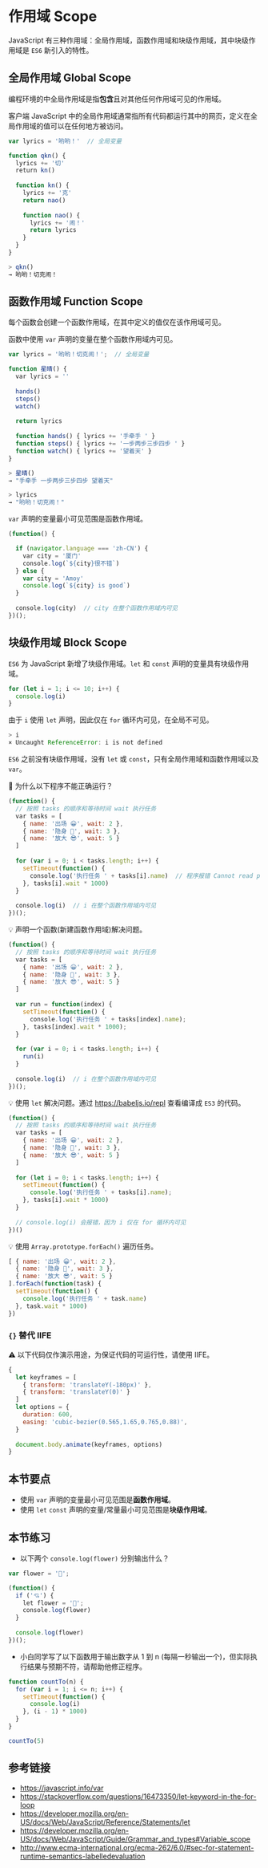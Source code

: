 # 作用域 Scope

JavaScript 有三种作用域：全局作用域，函数作用域和块级作用域，其中块级作用域是 `ES6` 新引入的特性。

## 全局作用域 Global Scope
编程环境的中全局作用域是指**包含**且对其他任何作用域可见的作用域。

客户端 JavaScript 中的全局作用域通常指所有代码都运行其中的网页，定义在全局作用域的值可以在任何地方被访问。

```javascript
var lyrics = '哟哟！'  // 全局变量

function qkn() {
  lyrics += '切'
  return kn()
  
  function kn() {
    lyrics += '克'
    return nao()
    
    function nao() {
      lyrics += '闹！'
      return lyrics
    }
  }
}
```
```javascript
> qkn()
→ 哟哟！切克闹！
```

## 函数作用域 Function Scope
每个函数会创建一个函数作用域，在其中定义的值仅在该作用域可见。

函数中使用 `var` 声明的变量在整个函数作用域内可见。
```javascript
var lyrics = '哟哟！切克闹！';  // 全局变量

function 星晴() {
  var lyrics = ''
  
  hands()
  steps()
  watch()
  
  return lyrics
  
  function hands() { lyrics += '手牵手 ' }
  function steps() { lyrics += '一步两步三步四步 ' }
  function watch() { lyrics += '望着天' }
}
```
```javascript
> 星晴()
→ "手牵手 一步两步三步四步 望着天"

> lyrics
→ "哟哟！切克闹！"
```

`var` 声明的变量最小可见范围是函数作用域。
```javascript
(function() {

  if (navigator.language === 'zh-CN') {
    var city = '厦门'
    console.log(`${city}很不错`)
  } else {
    var city = 'Amoy'
    console.log(`${city} is good`)
  }
  
  console.log(city)  // city 在整个函数作用域内可见
})();
```

## 块级作用域 Block Scope
`ES6` 为 JavaScript 新增了块级作用域。`let` 和 `const` 声明的变量具有块级作用域。
```javascript
for (let i = 1; i <= 10; i++) {
  console.log(i)
}
```
由于 `i` 使用 `let` 声明，因此仅在 `for` 循环内可见，在全局不可见。
```javascript
> i
× Uncaught ReferenceError: i is not defined
``` 

`ES6` 之前没有块级作用域，没有 `let` 或 `const`，只有全局作用域和函数作用域以及 `var`。

🤔 为什么以下程序不能正确运行？
```javascript
(function() {
  // 按照 tasks 的顺序和等待时间 wait 执行任务
  var tasks = [
    { name: '出场 😀', wait: 2 },
    { name: '隐身 🤡', wait: 3 },
    { name: '放大 😎', wait: 5 }
  ]
  
  for (var i = 0; i < tasks.length; i++) {
    setTimeout(function() {
      console.log('执行任务 ' + tasks[i].name)  // 程序报错 Cannot read property 'name' of undefined
    }, tasks[i].wait * 1000)
  }
  
  console.log(i)  // i 在整个函数作用域内可见
})();
```
💡 声明一个函数(新建函数作用域)解决问题。
```javascript
(function() {
  // 按照 tasks 的顺序和等待时间 wait 执行任务
  var tasks = [
    { name: '出场 😀', wait: 2 },
    { name: '隐身 🤡', wait: 3 },
    { name: '放大 😎', wait: 5 }
  ]
  
  var run = function(index) {
    setTimeout(function() {
      console.log('执行任务 ' + tasks[index].name);
    }, tasks[index].wait * 1000);
  }
  
  for (var i = 0; i < tasks.length; i++) {
    run(i)
  }
    
  console.log(i)  // i 在整个函数作用域内可见
})();
```
💡 使用 `let` 解决问题。通过 https://babeljs.io/repl 查看编译成 `ES3` 的代码。
```javascript
(function() {
  // 按照 tasks 的顺序和等待时间 wait 执行任务
  var tasks = [
    { name: '出场 😀', wait: 2 },
    { name: '隐身 🤡', wait: 3 },
    { name: '放大 😎', wait: 5 }
  ]
  
  for (let i = 0; i < tasks.length; i++) {
    setTimeout(function() {
      console.log('执行任务 ' + tasks[i].name);
    }, tasks[i].wait * 1000)
  }
  
  // console.log(i) 会报错，因为 i 仅在 for 循环内可见
})()
```
💡 使用 `Array.prototype.forEach()` 遍历任务。
```javascript
[ { name: '出场 😀', wait: 2 },
  { name: '隐身 🤡', wait: 3 },
  { name: '放大 😎', wait: 5 }
].forEach(function(task) {
  setTimeout(function() {
    console.log('执行任务 ' + task.name)
  }, task.wait * 1000)
})
```

### `{}` 替代 IIFE
⚠️ 以下代码仅作演示用途，为保证代码的可运行性，请使用 IIFE。
```javascript
{
  let keyframes = [
    { transform: 'translateY(-180px)' }, 
    { transform: 'translateY(0)' }
  ]
  let options = {
    duration: 600,
    easing: 'cubic-bezier(0.565,1.65,0.765,0.88)',
  }
  
  document.body.animate(keyframes, options)
}
```

## 本节要点
* 使用 `var` 声明的变量最小可见范围是**函数作用域**。
* 使用 `let` `const` 声明的变量/常量最小可见范围是**块级作用域**。

## 本节练习
* 以下两个 `console.log(flower)` 分别输出什么？
```javascript
var flower = '🌸';

(function() {
  if ('💘') {
    let flower = '🌹';
    console.log(flower)
  }
  
  console.log(flower)
})();
```

* 小白同学写了以下函数用于输出数字从 1 到 n (每隔一秒输出一个)，但实际执行结果与预期不符，请帮助他修正程序。
```javascript
function countTo(n) {
  for (var i = 1; i <= n; i++) {
    setTimeout(function() {
      console.log(i)
    }, (i - 1) * 1000)
  }
}

countTo(5)
```

## 参考链接
* https://javascript.info/var
* https://stackoverflow.com/questions/16473350/let-keyword-in-the-for-loop
* https://developer.mozilla.org/en-US/docs/Web/JavaScript/Reference/Statements/let
* https://developer.mozilla.org/en-US/docs/Web/JavaScript/Guide/Grammar_and_types#Variable_scope
* http://www.ecma-international.org/ecma-262/6.0/#sec-for-statement-runtime-semantics-labelledevaluation
